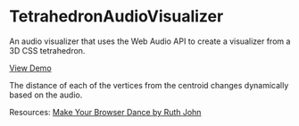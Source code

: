 # TetrahedronAudioVisualizer
An audio visualizer that uses the Web Audio API to create a visualizer from a 3D CSS tetrahedron.

[View Demo](https://codepen.io/hmeinertrita/pen/XxKpaB?editors=1010)

The distance of each of the vertices from the centroid changes dynamically based on the audio.

Resources:
[Make Your Browser Dance by Ruth John](https://24ways.org/2013/make-your-browser-dance/)
